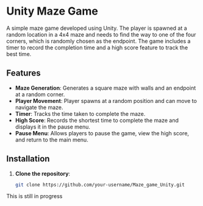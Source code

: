 # Unity Maze Game

A simple maze game developed using Unity. The player is spawned at a random location in a 4x4 maze and needs to find the way to one of the four corners, which is randomly chosen as the endpoint. The game includes a timer to record the completion time and a high score feature to track the best time.

## Features

- **Maze Generation**: Generates a square maze with walls and an endpoint at a random corner.
- **Player Movement**: Player spawns at a random position and can move to navigate the maze.
- **Timer**: Tracks the time taken to complete the maze.
- **High Score**: Records the shortest time to complete the maze and displays it in the pause menu.
- **Pause Menu**: Allows players to pause the game, view the high score, and return to the main menu.

## Installation

1. **Clone the repository**:
   ```bash
   git clone https://github.com/your-username/Maze_game_Unity.git

  This is still in progress
